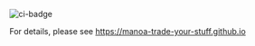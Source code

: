 ![ci-badge](https://github.com/manoa-trade-your-stuff/manoa-trade-your-stuff-page/workflows/ci-manoa-trade-your-stuff/badge.svg)

For details, please see https://manoa-trade-your-stuff.github.io
